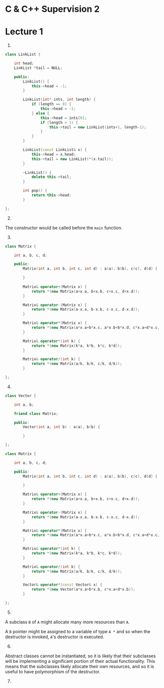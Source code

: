 # C & C++ Supervision 2

# Lecture 1



1. 

```c++
class LinkList {

    int head;
    LinkList *tail = NULL;

    public:
        LinkList() {
            this->head = -1;
        }

        LinkList(int* ints, int length) {
            if (length == 0) {
                this->head = -1;
            } else {
                this->head = ints[0];
                if (length > 1) {
                    this->tail = new LinkList(ints+1, length-1);
                }
            }
        }

        LinkList(const LinkList& x) {
            this->head = x.head;
            this->tail = new LinkList(*(x.tail));
        }

        ~LinkList() {
            delete this->tail;
        }

        int pop() {
            return this->head;
        }

};
```

2. 

The constructor would be called before the `main` function.

3. 

```c++
class Matrix {

    int a, b, c, d;

    public:
        Matrix(int a, int b, int c, int d) : a(a), b(b), c(c), d(d) {

        }
        
        Matrix& operator+(Matrix x) {
            return *(new Matrix(a+x.a, b+x.b, c+x.c, d+x.d));
        }

        Matrix& operator-(Matrix x) {
            return *(new Matrix(a-x.a, b-x.b, c-x.c, d-x.d));
        }

        Matrix& operator*(Matrix x) {
            return *(new Matrix(a*x.a+b*x.c, a*x.b+b*x.d, c*x.a+d*x.c, c*x.b+d*x.d));
        }

        Matrix& operator*(int k) {
            return *(new Matrix(k*a, k*b, k*c, k*d));
        }

        Matrix& operator/(int k) {
            return *(new Matrix(a/k, b/k, c/k, d/k));
        }

};
```

4.

```c++
class Vector {

    int a, b;

    friend class Matrix;

    public:
        Vector(int a, int b) : a(a), b(b) {

        }

};

class Matrix {

    int a, b, c, d;

    public:
        Matrix(int a, int b, int c, int d) : a(a), b(b), c(c), d(d) {

        }
        
        Matrix& operator+(Matrix x) {
            return *(new Matrix(a+x.a, b+x.b, c+x.c, d+x.d));
        }

        Matrix& operator-(Matrix x) {
            return *(new Matrix(a-x.a, b-x.b, c-x.c, d-x.d));
        }

        Matrix& operator*(Matrix x) {
            return *(new Matrix(a*x.a+b*x.c, a*x.b+b*x.d, c*x.a+d*x.c, c*x.b+d*x.d));
        }

        Matrix& operator*(int k) {
            return *(new Matrix(k*a, k*b, k*c, k*d));
        }

        Matrix& operator/(int k) {
            return *(new Matrix(a/k, b/k, c/k, d/k));
        }

        Vector& operator*(const Vector& x) {
            return *(new Vector(a*x.a+b*x.b, c*x.a+d*x.b));
        }

};
```

5. 

A subclass `B` of `A` might allocate many more resources than `A`.

A `B` pointer might be assigned to a variable of type `A *` and so when the destructor is invoked, `A`'s destructor is executed.

6. 

Abstract classes cannot be instantiated, so it is likely that their subclasses will be implementing a significant portion of their actual functionality. This means that the subclasses likely allocate their own resources, and so it is useful to have polymorphism of the destructor.

7. 

